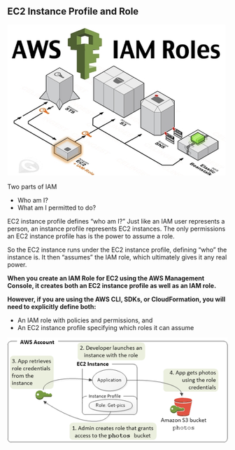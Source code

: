 ## EC2 Instance Profile and Role

![GitHub Logo](images/aws_iam_role.png)

Two parts of IAM 
- Who am I?
- What am I permitted to do?

EC2 instance profile defines “who am I?” Just like an IAM user represents a person, an instance profile represents EC2 instances.
The only permissions an EC2 instance profile has is the power to assume a role.

So the EC2 instance runs under the EC2 instance profile, defining “who” the instance is. It then “assumes” the IAM role, which ultimately gives it any real power.

**When you create an IAM Role for EC2 using the AWS Management Console, it creates both an EC2 instance profile as well as an IAM role.**

**However, if you are using the AWS CLI, SDKs, or CloudFormation, you will need to explicitly define both:**
- An IAM role with policies and permissions, and
- An EC2 instance profile specifying which roles it can assume

![GitHub Logo](images/ec2-instance-profile-role.png)
